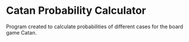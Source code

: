 # Catan Probability Calculator

Program created to calculate probabilities of different cases for the board game Catan.
